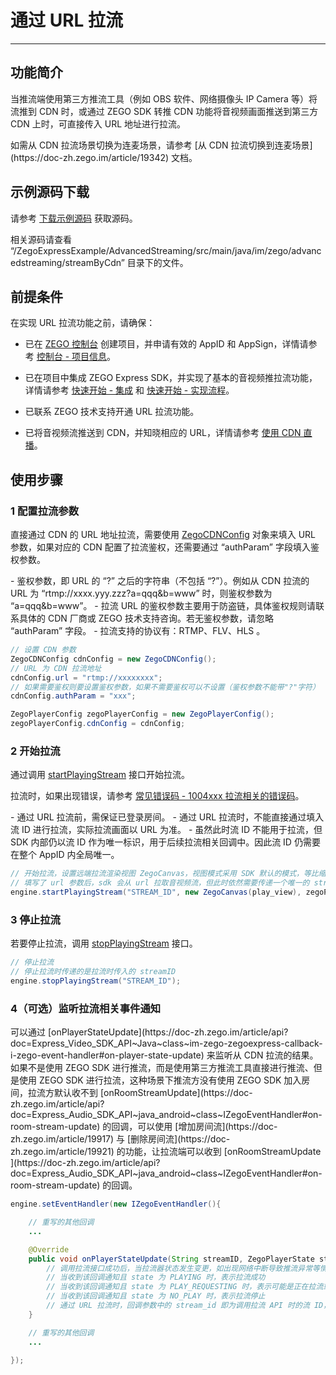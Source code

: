 # 通过 URL 拉流

---

## 功能简介

当推流端使用第三方推流工具（例如 OBS 软件、网络摄像头 IP Camera 等）将流推到 CDN 时，或通过 ZEGO SDK 转推 CDN 功能将音视频画面推送到第三方 CDN 上时，可直接传入 URL 地址进行拉流。

<Note title="说明">
如需从 CDN 拉流场景切换为连麦场景，请参考 [从 CDN 拉流切换到连麦场景](https://doc-zh.zego.im/article/19342) 文档。
</Note>

## 示例源码下载

请参考 [下载示例源码](/real-time-video-android-java/client-sdk/download-demo) 获取源码。

相关源码请查看 “/ZegoExpressExample/AdvancedStreaming/src/main/java/im/zego/advancedstreaming/streamByCdn” 目录下的文件。

## 前提条件

在实现 URL 拉流功能之前，请确保：

- 已在 [ZEGO 控制台](https://console.zego.im) 创建项目，并申请有效的 AppID 和 AppSign，详情请参考 [控制台 - 项目信息](/console/project-info)。
- 已在项目中集成 ZEGO Express SDK，并实现了基本的音视频推拉流功能，详情请参考 [快速开始 - 集成](https://doc-zh.zego.im/article/3575) 和 [快速开始 - 实现流程](https://doc-zh.zego.im/article/7636)。

- 已联系 ZEGO 技术支持开通 URL 拉流功能。
- 已将音视频流推送到 CDN，并知晓相应的 URL，详情请参考 [使用 CDN 直播](https://doc-zh.zego.im/article/5037)。


## 使用步骤

<a id="ZegoCDNConfig"></a>

### 1 配置拉流参数

直接通过 CDN 的 URL 地址拉流，需要使用 [ZegoCDNConfig](https://doc-zh.zego.im/article/api?doc=Express_Audio_SDK_API~java_android~class~ZegoCDNConfig) 对象来填入 URL 参数，如果对应的 CDN 配置了拉流鉴权，还需要通过 “authParam” 字段填入鉴权参数。

<Note title="说明">
- 鉴权参数，即 URL 的 “?” 之后的字符串（不包括 “?”）。例如从 CDN 拉流的 URL 为 “rtmp://xxxx.yyy.zzz?a=qqq&b=www” 时，则鉴权参数为 “a=qqq&b=www”。
- 拉流 URL 的鉴权参数主要用于防盗链，具体鉴权规则请联系具体的 CDN 厂商或 ZEGO 技术支持咨询。若无鉴权参数，请忽略 “authParam” 字段。
- 拉流支持的协议有：RTMP、FLV、HLS 。
</Note>
<Content />

```java
// 设置 CDN 参数
ZegoCDNConfig cdnConfig = new ZegoCDNConfig();
// URL 为 CDN 拉流地址
cdnConfig.url = "rtmp://xxxxxxxx";
// 如果需要鉴权则要设置鉴权参数，如果不需要鉴权可以不设置（鉴权参数不能带"?"字符）
cdnConfig.authParam = "xxx";

ZegoPlayerConfig zegoPlayerConfig = new ZegoPlayerConfig();
zegoPlayerConfig.cdnConfig = cdnConfig;
```

### 2 开始拉流

通过调用 [startPlayingStream](https://doc-zh.zego.im/article/api?doc=Express_Audio_SDK_API~java_android~class~ZegoExpressEngine#start-playing-stream-1) 接口开始拉流。

拉流时，如果出现错误，请参考 [常见错误码 - 1004xxx 拉流相关的错误码](/real-time-video-android-java/client-sdk/error-code#1004xxx-拉流相关的错误码)。

<Warning title="注意">
- 通过 URL 拉流前，需保证已登录房间。
- 通过 URL 拉流时，不能直接通过填入流 ID 进行拉流，实际拉流画面以 URL 为准。
- 虽然此时流 ID 不能用于拉流，但 SDK 内部仍以流 ID 作为唯一标识，用于后续拉流相关回调中。因此流 ID 仍需要在整个 AppID 内全局唯一。
</Warning>

```java
// 开始拉流，设置远端拉流渲染视图 ZegoCanvas，视图模式采用 SDK 默认的模式，等比缩放填充整个 View
// 填写了 url 参数后，sdk 会从 url 拉取音视频流，但此时依然需要传递一个唯一的 streamID 到 SDK，SDK 内部会以该 streamID 标识这条流
engine.startPlayingStream("STREAM_ID", new ZegoCanvas(play_view), zegoPlayerConfig);
```

### 3 停止拉流

若要停止拉流，调用 [stopPlayingStream](https://doc-zh.zego.im/article/api?doc=Express_Audio_SDK_API~java_android~class~ZegoExpressEngine#stop-playing-stream) 接口。

```java
// 停止拉流
// 停止拉流时传递的是拉流时传入的 streamID
engine.stopPlayingStream("STREAM_ID");
```

### 4（可选）监听拉流相关事件通知

<Accordion title="监听拉流相关事件通知" defaultOpen="false">
可以通过 [onPlayerStateUpdate](https://doc-zh.zego.im/article/api?doc=Express_Video_SDK_API~Java~class~im-zego-zegoexpress-callback-i-zego-event-handler#on-player-state-update) 来监听从 CDN 拉流的结果。

<Warning title="注意">
如果不是使用 ZEGO SDK 进行推流，而是使用第三方推流工具直接进行推流、但是使用 ZEGO SDK 进行拉流，这种场景下推流方没有使用 ZEGO SDK 加入房间，拉流方默认收不到 [onRoomStreamUpdate](https://doc-zh.zego.im/article/api?doc=Express_Audio_SDK_API~java_android~class~IZegoEventHandler#on-room-stream-update) 的回调，可以使用 [增加房间流](https://doc-zh.zego.im/article/19917) 与 [删除房间流](https://doc-zh.zego.im/article/19921) 的功能，让拉流端可以收到 [onRoomStreamUpdate ](https://doc-zh.zego.im/article/api?doc=Express_Audio_SDK_API~java_android~class~IZegoEventHandler#on-room-stream-update) 的回调。
</Warning>

```java
engine.setEventHandler(new IZegoEventHandler(){

    // 重写的其他回调
    ...

    @Override
    public void onPlayerStateUpdate(String streamID, ZegoPlayerState state, int errorCode, JSONObject extendedData) {
        // 调用拉流接口成功后，当拉流器状态发生变更，如出现网络中断导致推流异常等情况，SDK 在重试拉流的同时，会通过该回调通知
        // 当收到该回调通知且 state 为 PLAYING 时，表示拉流成功
        // 当收到该回调通知且 state 为 PLAY_REQUESTING 时，表示可能是正在拉流或者由于网络中断等原因导致 SDK 正在重试拉流
        // 当收到该回调通知且 state 为 NO_PLAY 时，表示拉流停止
        // 通过 URL 拉流时，回调参数中的 stream_id 即为调用拉流 API 时的流 ID，用于唯一标识当次拉流事件。
    }

    // 重写的其他回调
    ...

});
```
</Accordion>

<Content />